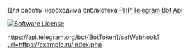 Для работы необходима библиотека [PHP Telegram Bot Api](https://github.com/TelegramBot/Api)

[![Software License](https://img.shields.io/badge/license-MIT-brightgreen.svg?style=flat-square)](LICENSE.md)

https://api.telegram.org/bot{BotToken}/setWebhook?url=https://example.ru/index.php